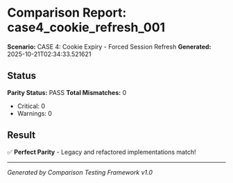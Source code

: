 # Comparison Report: case4_cookie_refresh_001
**Scenario:** CASE 4: Cookie Expiry - Forced Session Refresh
**Generated:** 2025-10-21T02:34:33.521621

## Status
**Parity Status:** PASS
**Total Mismatches:** 0
  - Critical: 0
  - Warnings: 0

## Result
✅ **Perfect Parity** - Legacy and refactored implementations match!

---
*Generated by Comparison Testing Framework v1.0*